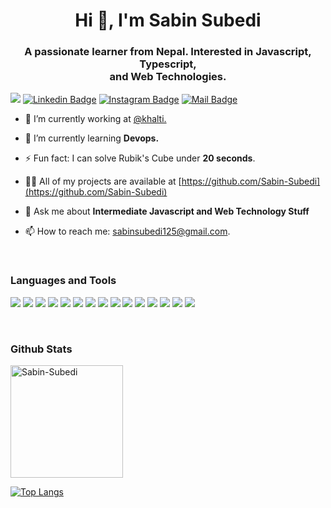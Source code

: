 <h1 align="center">Hi 👋, I'm Sabin Subedi</h1>
<h3 align="center">A passionate learner from Nepal. Interested in Javascript, Typescript, <br /> and Web Technologies.</h3>

![](https://komarev.com/ghpvc/?username=Sabin-Subedi&label=Profile%20views&color=0e75b6&style=flat)
[![Linkedin
Badge](https://img.shields.io/badge/-SabinSubedi-informational?style=flat&labelColor=0e76a8&logo=linkedin&logoColor=white)](https://www.linkedin.com/in/sabin-subedi-69517519a/)
[![Instagram
Badge](https://img.shields.io/badge/-sabinsubedi87-ff69b4?style=flat&labelColor=e84393&logo=instagram&logoColor=white)](https://www.instagram.com/sabin_subedi87/)
[![Mail
Badge](https://img.shields.io/badge/-sabin%20subedi-red?style=flat&labelColor=c0392b&logo=gmail&logoColor=white)](mailto:sabinsubedi125@gmail.com)

<!-- TODO: Add last video link -->

- 🔭 I’m currently working at [@khalti.](https://www.linkedin.com/company/khalti-digital-wallet/mycompany/)

- 🌱 I’m currently learning **Devops.**
- ⚡ Fun fact: I can solve Rubik's Cube under **20 seconds**.

- 👨‍💻 All of my projects are available at [https://github.com/Sabin-Subedi](https://github.com/Sabin-Subedi)

- 💬 Ask me about **Intermediate Javascript and Web Technology Stuff**

- 📫 How to reach me: sabinsubedi125@gmail.com.

<br />

### Languages and Tools

![](https://img.shields.io/badge/HTML5-E34F26?style=for-the-badge&logo=html5&logoColor=white)
![](https://img.shields.io/badge/CSS3-1572B6?style=for-the-badge&logo=css3&logoColor=white)
![](https://img.shields.io/badge/JavaScript-F7DF1E?style=for-the-badge&logo=javascript&logoColor=black)
![](https://img.shields.io/badge/TypeScript-007ACC?style=for-the-badge&logo=typescript&logoColor=white)
![](https://img.shields.io/badge/Python-306998?style=for-the-badge&logo=python&logoColor=white)
![](https://img.shields.io/badge/MONGODB-00EF8M?style=for-the-badge&logo=mongodb&logoColor=white)
![](https://img.shields.io/badge/GitHub_Actions-2088FF?style=for-the-badge&logo=github-actions&logoColor=white)
![](https://img.shields.io/badge/VUEJS-42b883?style=for-the-badge&logo=vuedotjs&logoColor=white)
![](https://img.shields.io/badge/NUXTJS-42b883?style=for-the-badge&logo=vued=nuxt&logoColor=white)
![](https://img.shields.io/badge/Node.js-339933?style=for-the-badge&logo=nodedotjs&logoColor=white)
![](https://img.shields.io/badge/ReactJS-20232A?style=for-the-badge&logo=react&logoColor=)
![](https://img.shields.io/badge/-nextjs-000?style=for-the-badge&logo=nextdotjs&&logoColor=white)
![](https://img.shields.io/badge/React_Native-20232A?style=for-the-badge&logo=react&logoColor=)
![](https://img.shields.io/badge/Git-F05032?style=for-the-badge&logo=git&logoColor=white)
![](https://img.shields.io/badge/Docker-0db7ed?style=for-the-badge&logo=docker&logoColor=fff)

<br />

### Github Stats
<!-- 
![Ipenywis's github
stats](https://github-readme-stats.vercel.app/api?username=Sabin-Subedi&count_private=true&theme=tokyonight) -->

<div>
<img align="center" height="180em" src="https://github-readme-streak-stats.herokuapp.com/?user=Sabin-Subedi&theme=tokyonight" alt="Sabin-Subedi" />


[![Top Langs](https://github-readme-stats.vercel.app/api/top-langs/?username=anuraghazra&layout=compact&theme=tokyonight)](https://github.com/anuraghazra/github-readme-stats)
</div>

